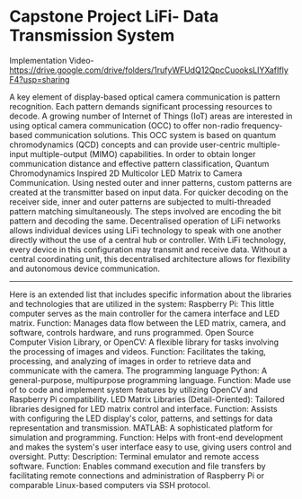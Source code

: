 # Capstone Project LiFi- Data Transmission System
Implementation Video- https://drive.google.com/drive/folders/1rufyWFUdQ12QpcCuooksLIYXafIflyF4?usp=sharing


A key element of display-based optical camera communication is pattern recognition. Each pattern demands significant processing resources to decode. A growing number of Internet of Things (IoT) areas are interested in using optical camera communication (OCC) to offer non-radio frequency-based communication solutions. This OCC system is based on quantum chromodynamics (QCD) concepts and can provide user-centric multiple-input multiple-output (MIMO) capabilities. In order to obtain longer communication distance and effective pattern classification, Quantum Chromodynamics Inspired 2D Multicolor LED Matrix to Camera Communication. Using nested outer and inner patterns, custom patterns are created at the transmitter based on input data. For quicker decoding on the receiver side, inner and outer patterns are subjected to multi-threaded pattern matching simultaneously. The steps involved are encoding the bit pattern and decoding the same. 
Decentralised operation of LiFi networks allows individual devices using LiFi technology to speak with one another directly without the use of a central hub or controller. With LiFi technology, every device in this configuration may transmit and receive data. Without a central coordinating unit, this decentralised architecture allows for flexibility and autonomous device communication.
______
Here is an extended list that includes specific information about the libraries and technologies that are utilized in the system:
Raspberry Pi:
This little computer serves as the main controller for the camera interface and LED matrix.
Function: Manages data flow between the LED matrix, camera, and software, controls hardware, and runs programmed.
Open Source Computer Vision Library, or OpenCV:
A flexible library for tasks involving the processing of images and videos.
Function: Facilitates the taking, processing, and analyzing of images in order to retrieve data and communicate with the camera.
The programming language Python:
A general-purpose, multipurpose programming language.
Function: Made use of to code and implement system features by utilizing OpenCV and Raspberry Pi compatibility.
LED Matrix Libraries (Detail-Oriented):
Tailored libraries designed for LED matrix control and interface.
Function: Assists with configuring the LED display's color, patterns, and settings for data representation and transmission.
MATLAB:
A sophisticated platform for simulation and programming.
Function: Helps with front-end development and makes the system's user interface easy to use, giving users control and oversight.
Putty:
Description: Terminal emulator and remote access software.
Function: Enables command execution and file transfers by facilitating remote connections and administration of Raspberry Pi or comparable Linux-based computers via SSH protocol.
